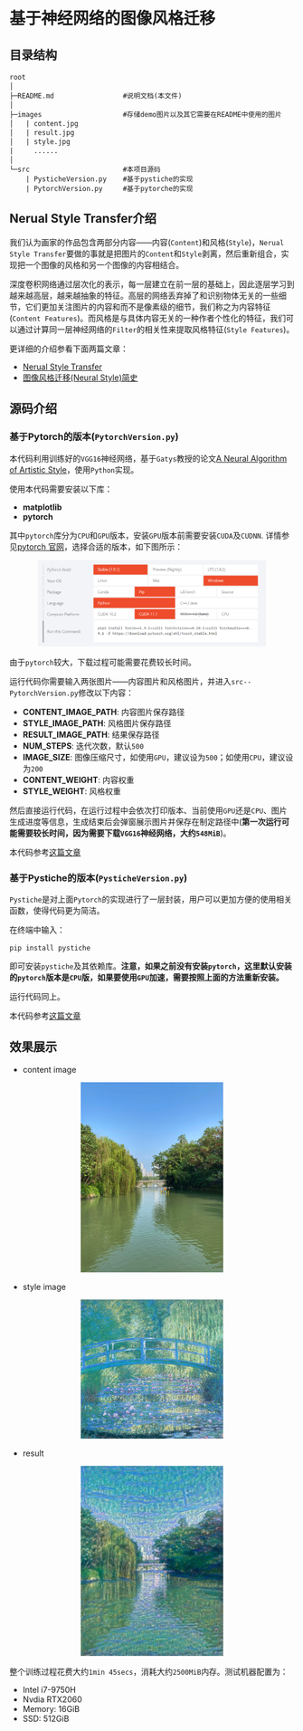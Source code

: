 # 基于神经网络的图像风格迁移

## 目录结构

```
root
│
├─README.md                 #说明文档(本文件)
│  
├─images                    #存储demo图片以及其它需要在README中使用的图片
│   | content.jpg
│   | result.jpg
│   | style.jpg
|     ......
│      
└─src                       #本项目源码
    | PysticheVersion.py    #基于pystiche的实现
    | PytorchVersion.py     #基于pytorche的实现
```

## Nerual Style Transfer介绍

我们认为画家的作品包含两部分内容——内容(`Content`)和风格(`Style`)，`Nerual Style Transfer`要做的事就是把图片的`Content`和`Style`剥离，然后重新组合，实现把一个图像的风格和另一个图像的内容相结合。

深度卷积网络通过层次化的表示，每一层建立在前一层的基础上，因此逐层学习到越来越高层，越来越抽象的特征。高层的网络丢弃掉了和识别物体无关的一些细节，它们更加关注图片的内容和而不是像素级的细节，我们称之为内容特征(`Content Features`)。而风格是与具体内容无关的一种作者个性化的特征，我们可以通过计算同一层神经网络的`Filter`的相关性来提取风格特征(`Style Features`)。

更详细的介绍参看下面两篇文章：

- [Nerual Style Transfer](http://fancyerii.github.io/books/neural-style-transfer/)
- [图像风格迁移(Neural Style)简史](https://zhuanlan.zhihu.com/p/26746283)

## 源码介绍

### 基于Pytorch的版本(`PytorchVersion.py`)

本代码利用训练好的`VGG16`神经网络，基于`Gatys`教授的论文[A Neural Algorithm of Artistic Style](https://arxiv.org/abs/1508.06576)，使用`Python`实现。

使用本代码需要安装以下库：

- **matplotlib**
- **pytorch**

其中`pytorch`库分为`CPU`和`GPU`版本，安装`GPU`版本前需要安装`CUDA`及`CUDNN`. 详情参见[pytorch 官网](https://pytorch.org/)，选择合适的版本，如下图所示：

<div align="center">
<img src=./images/pytorch.png width=80%/>
</div>

由于`pytorch`较大，下载过程可能需要花费较长时间。

运行代码你需要输入两张图片——内容图片和风格图片，并进入`src--PytorchVersion.py`修改以下内容：

- **CONTENT_IMAGE_PATH**: 内容图片保存路径
- **STYLE_IMAGE_PATH**: 风格图片保存路径
- **RESULT_IMAGE_PATH**: 结果保存路径
- **NUM_STEPS**: 迭代次数，默认`500`
- **IMAGE_SIZE**: 图像压缩尺寸，如使用`GPU`，建议设为`500`；如使用`CPU`，建议设为`200`
- **CONTENT_WEIGHT**: 内容权重
- **STYLE_WEIGHT**: 风格权重

然后直接运行代码，在运行过程中会依次打印版本、当前使用`GPU`还是`CPU`、图片生成进度等信息，生成结束后会弹窗展示图片并保存在制定路径中(**第一次运行可能需要较长时间，因为需要下载`VGG16`神经网络，大约`548MiB`**)。

本代码参考[这篇文章](https://docs.pystiche.org/en/latest/galleries/examples/beginner/example_nst_without_pystiche.html)

### 基于Pystiche的版本(`PysticheVersion.py`)

`Pystiche`是对上面`Pytorch`的实现进行了一层封装，用户可以更加方便的使用相关函数，使得代码更为简洁。

在终端中输入：

```
pip install pystiche
```

即可安装`pystiche`及其依赖库。**注意，如果之前没有安装`pytorch`，这里默认安装的`pytorch`版本是`CPU`版，如果要使用`GPU`加速，需要按照上面的方法重新安装。**

运行代码同上。

本代码参考[这篇文章](https://docs.pystiche.org/en/latest/galleries/examples/beginner/example_nst_with_pystiche.html)

## 效果展示

- content image

<div align="center">
<img src=./images/content.jpg width=50%/>
</div>

- style image

<div align="center">
<img src=./images/style.jpg width=50%/>
</div>

- result

<div align="center">
<img src=./images/result.jpg width=50%/>
</div>

整个训练过程花费大约`1min 45secs`，消耗大约`2500MiB`内存。测试机器配置为：

- Intel i7-9750H
- Nvdia RTX2060
- Memory: 16GiB
- SSD: 512GiB